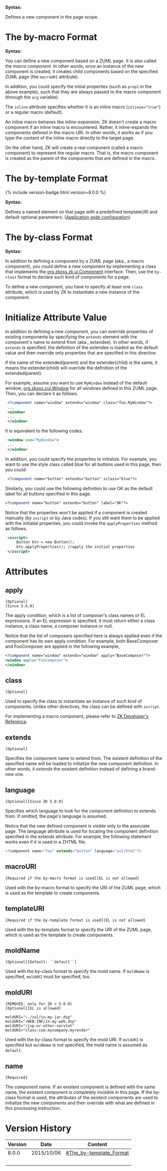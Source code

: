 

**Syntax:**

<?component name="''myName''" templateURI="''/mypath/my.zul''" ?>
<?component name="''myName''" macroURI="''/mypath/my.zul''" [inline="true|'''false'''"]
   [apply="''composer''"] [''prop1''="''value1''"] [''prop2''="''value2''"]... ?>
<?component name="''myName''" [class="''myPackage.myClass''"]
   [extends="''nameOfExistComponent''"]
   [moldName="''myMoldName''"] [moldURI="/''myMoldURI''"]
   [apply="''composer''"] [''prop1''="''value1''"] [''prop2''="''value2''"]... ?>

Defines a new component in the page scope.

# The by-macro Format

**Syntax:**

<?component name="''myName''" macroURI="''/mypath/my.zul''"
   [apply="''composer''"] [language="xul/html"] [''prop1''="''value1''"] [''prop2''="''value2''"]... ?>

You can define a new component based on a ZUML page. It is also called
the *macro component*. In other words, once an instance of the new
component is created, it creates child components based on the specified
ZUML page (the `macroURI` attribute).

In addition, you could specify the initial properties (such as `prop1`
in the above example), such that they are always passed to the macro
component (through the `arg` variable).

The `inline` attribute specifies whether it is an inline macro
(`inlinie="true"`) or a regular macro (default).

An inline macro behaves like *inline-expansion*. ZK doesn't create a
macro component if an inline macro is encountered. Rather, it
inline-expands the components defined in the macro URI. In other words,
it works as if you type the content of the inline macro directly to the
target page.

On the other hand, ZK will create a real component (called a macro
component) to represent the regular macro. That is, the macro component
is created as the parent of the components that are defined in the
macro.

# The by-template Format

{% include version-badge.html version=8.0.0 %}

**Syntax:**

<?component name="''myName''" templateURI="''/mypath/my.zul''"
   [language="xul/html"] [''prop1''="''value1''"] [''prop2''="''value2''"]... ?>

Defines a named
[<apply>](http://books.zkoss.org/zk-mvvm-book/8.0/syntax/apply.html)
element on that page with a predefined templateURI and default optional
parameters. ([Application wide configuration]({{site.baseurl}}/zk_dev_ref/ui_composing/zuml/include_a_page#Application-wide_Named_.3CApply.3E))

# The by-class Format

**Syntax:**

<?component name="''myName''" [class="''myPackage.myClass''"]
   [extends="''nameOfExistComponent''"]
   [moldName="''myMoldName''"] [moldURI="/''myMoldURI''"]
   [apply="''composer''"] [language="xul/html"] [''prop1''="''value1''"] [''prop2''="''value2''"]...?>

In addition to defining a component by a ZUML page (aka., a macro
component), you could define a new component by implementing a class
that implements the
[org.zkoss.zk.ui.Component](https://www.zkoss.org/javadoc/latest/zk/org/zkoss/zk/ui/Component.html) interface.
Then, use the `by-class` format to declare such kind of components for a
page.

To define a new component, you have to specify at least one `class`
attribute, which is used by ZK to instantiate a new instance of the
component.

# Initialize Attribute Value

In addition to defining a new component, you can override properties of
existing components by specifying the `extends` element with the
component's name to extend from (aka., extendee). In other words, if
`extends` is specified, the definition of the extendee is loaded as the
default value and then override only properties that are specified in
this directive.

If the name of the extended(parent) and the extender(child) is the same,
it means the extender(child) will override the definition of the
extended(parent).

For example, assume you want to use `MyWindow` instead of the default
window, [org.zkoss.zul.Window](https://www.zkoss.org/javadoc/latest/zk/org/zkoss/zul/Window.html) for all windows defined
in this ZUML page. Then, you can declare it as follows.

```xml
 <?component name="window" extends="window" class="foo.MyWindow"?>
 ...
 <window>
 ...
 </window>
```

It is equivalent to the following codes.

```xml
 <window use="MyWindow">
 ...
 </window>
```

In addition, you could specify the properties to initialize. For
example, you want to use the style class called blue for all buttons
used in this page, then you could:

```xml
 <?component name="button" extends="button" sclass="blue"?>
```

Similarly, you could use the following definition to use OK as the
default label for all buttons specified in this page.

```xml
<?component name="button" extends="button" label="OK"?>
```

Notice that the properties won't be applied if a component is created
manually (by `zscript` or by Java codes). If you still want them to be
applied with the initialial properties, you could invoke the
`applyProperties` method as follows.

```xml
 <zscript>
     Button btn = new Button();
     btn.applyProperties(); //apply the initial properties
 </zscript>
```

# Attributes

## apply

`[Optional]`  
`[Since 3.6.0]`

The apply condition, which is a list of composer's class names or EL
expressions. If an EL expression is specified, it must return either a
class instance, a class name, a composer instance or null.

Notice that the list of composers specified here is always applied even
if the component has its own apply condition. For example, both
BaseComposer and FooComposer are applied in the following example,

```xml
<?component name="window" extends="window" apply="BaseComposer"?>
<window apply="FooComposer">
</window>
```

## class

`[Optional]`

Used to specify the class to instantiate an instance of such kind of
components. Unlike other directives, the class can be defined with
`zscript`.

For implementing a macro component, please refer to [ZK Developer's Reference]({{site.baseurl}}/zk_dev_ref/ui_composing/macro_component/implement_custom_java_class).

## extends

`[Optional]`

Specifies the component name to extend from. The existent definition of
the specified name will be loaded to initialize the new component
definition. In other words, it *extends* the existent definition instead
of defining a brand-new one.

## language

`[Optional][Since ZK 5.0.0]`

Specifies which language to look for the component definition to extends
from. If omitted, the page's language is assumed.

Notice that the new defined component is visible only to the associate
page. The language attribute is used for locating the component
definition specified in the extends attribute. For example, the
following statement works even if it is used in a ZHTML file.

```javascript
<?component name="foo" extends="button" language="xul/html"?>
```

## macroURI

`[Required if the by-macro format is used][EL is `*`not`*` allowed]`

Used with the by-macro format to specify the URI of the ZUML page, which
is used as the template to create components.

## templateURI

`[Required if the by-template format is used][EL is `*`not`*` allowed]`

Used with the by-template format to specify the URI of the ZUML page,
which is used as the template to create components.

## moldName

`[Optional][Default: ``default``]`

Used with the by-class format to specify the mold name. If `moldName` is
specified, `moldURI` must be specified, too.

## moldURI

`[REMOVED, only for ZK < 5.0.0]`  
`[Optional][EL is allowed]`

`moldURI="~./zul/in-my-jar.dsp"`  
`moldURI="/WEB-INF/in-my-web.dsp"`  
`moldURI="/jsp-or-other-servlet"`  
`moldURI="class:com.mycompany.myrender"`

Used with the by-class format to specify the mold URI. If `moldURI` is
specified but `moldName` is not specified, the mold name is assumed as
`default`.

## name

`[Required]`

The component name. If an existent component is defined with the same
name, the existent component is completely invisible in this page. If
the by-class format is used, the attributes of the existent components
are used to initialize the new components and then override with what
are defined in this processing instruction.

# Version History

| Version | Date       | Content                                                        |
|---------|------------|----------------------------------------------------------------|
| 8.0.0   | 2015/10/06 | [\#The_by-template_Format](#The_by-template_Format) |
|         |            |                                                                |
